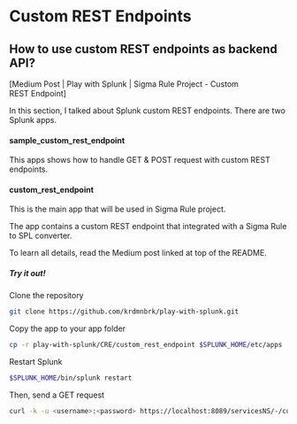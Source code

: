# Custom REST Endpoints

## How to use custom REST endpoints as backend API?

[Medium Post | Play with Splunk | Sigma Rule Project - Custom REST Endpoint]

In this section, I talked about Splunk custom REST endpoints. There are two Splunk apps.

#### sample_custom_rest_endpoint

This apps shows how to handle GET & POST request with custom REST endpoints.

#### custom_rest_endpoint

This is the main app that will be used in Sigma Rule project.

The app contains a custom REST endpoint that integrated with a Sigma Rule to SPL converter.

To learn all details, read the Medium post linked at top of the README.

##### Try it out!

Clone the repository

```bash
git clone https://github.com/krdmnbrk/play-with-splunk.git
```

Copy the app to your app folder

```bash
cp -r play-with-splunk/CRE/custom_rest_endpoint $SPLUNK_HOME/etc/apps
```

Restart Splunk

```bash
$SPLUNK_HOME/bin/splunk restart
```

Then, send a GET request

```bash
curl -k -u <username>:<password> https://localhost:8089/servicesNS/-/custom_rest_endpoint/sigma/getRuleList
```